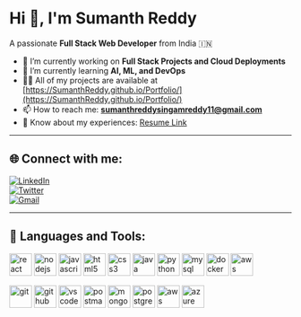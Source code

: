 # Hi 👋, I'm Sumanth Reddy  
A passionate **Full Stack Web Developer** from India 🇮🇳  

- 🔭 I’m currently working on **Full Stack Projects and Cloud Deployments**  
- 🌱 I’m currently learning **AI, ML, and DevOps**  
- 👨‍💻 All of my projects are available at [https://SumanthReddy.github.io/Portfolio/](https://SumanthReddy.github.io/Portfolio/)  
- 📫 How to reach me: **sumanthreddysingamreddy11@gmail.com**  
- 📄 Know about my experiences: [Resume Link](https://drive.google.com/your-resume-link)  

---

## 🌐 Connect with me:
[![LinkedIn](https://img.shields.io/badge/LinkedIn-0077B5?style=flat&logo=linkedin&logoColor=white)](www.linkedin.com/in/singamreddy-sumanth-reddy-708b35276)  
[![Twitter](https://img.shields.io/badge/Twitter-1DA1F2?style=flat&logo=twitter&logoColor=white)](https://twitter.com/sumanth_reddy)  
[![Gmail](https://img.shields.io/badge/Gmail-D14836?style=flat&logo=gmail&logoColor=white)](mailto:sumanthreddysingamreddy11@gmail.com)

---

## 🚀 Languages and Tools:
<p align="left"> 
  <img src="https://cdn.jsdelivr.net/gh/devicons/devicon/icons/react/react-original.svg" alt="react" width="40" height="40"/>
  <img src="https://cdn.jsdelivr.net/gh/devicons/devicon/icons/nodejs/nodejs-original.svg" alt="nodejs" width="40" height="40"/>
  <img src="https://cdn.jsdelivr.net/gh/devicons/devicon/icons/javascript/javascript-original.svg" alt="javascript" width="40" height="40"/>
  <img src="https://cdn.jsdelivr.net/gh/devicons/devicon/icons/html5/html5-original.svg" alt="html5" width="40" height="40"/>
  <img src="https://cdn.jsdelivr.net/gh/devicons/devicon/icons/css3/css3-original.svg" alt="css3" width="40" height="40"/>
  <img src="https://cdn.jsdelivr.net/gh/devicons/devicon/icons/java/java-original.svg" alt="java" width="40" height="40"/>
  <img src="https://cdn.jsdelivr.net/gh/devicons/devicon/icons/python/python-original.svg" alt="python" width="40" height="40"/>
  <img src="https://cdn.jsdelivr.net/gh/devicons/devicon/icons/mysql/mysql-original.svg" alt="mysql" width="40" height="40"/>
  <img src="https://cdn.jsdelivr.net/gh/devicons/devicon/icons/docker/docker-original.svg" alt="docker" width="40" height="40"/>
  <img src="https://cdn.jsdelivr.net/gh/devicons/devicon/icons/aws/aws-original.svg" alt="aws" width="40" height="40"/>
</p>

<p align="left">
  <img src="https://cdn.jsdelivr.net/gh/devicons/devicon/icons/git/git-original.svg" alt="git" width="40" height="40"/>
  <img src="https://cdn.jsdelivr.net/gh/devicons/devicon/icons/github/github-original.svg" alt="github" width="40" height="40"/>
  <img src="https://cdn.jsdelivr.net/gh/devicons/devicon/icons/vscode/vscode-original.svg" alt="vscode" width="40" height="40"/>
  <img src="https://cdn.jsdelivr.net/gh/devicons/devicon/icons/postman/postman-original.svg" alt="postman" width="40" height="40"/>
  <img src="https://cdn.jsdelivr.net/gh/devicons/devicon/icons/mongodb/mongodb-original.svg" alt="mongodb" width="40" height="40"/>
  <img src="https://cdn.jsdelivr.net/gh/devicons/devicon/icons/postgresql/postgresql-original.svg" alt="postgresql" width="40" height="40"/>
  <img src="https://cdn.jsdelivr.net/gh/devicons/devicon/icons/amazonwebservices/amazonwebservices-original.svg" alt="aws" width="40" height="40"/>
  <img src="https://cdn.jsdelivr.net/gh/devicons/devicon/icons/azure/azure-original.svg" alt="azure" width="40" height="40"/>
</p>

